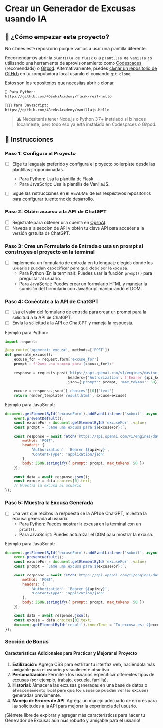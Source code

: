 <!-- hide -->
# Crear un Generador de Excusas usando IA
<!-- endhide -->

## 🌱 ¿Cómo empezar este proyecto?

No clones este repositorio porque vamos a usar una plantilla diferente.

Recomendamos abrir la `plantilla de flask` o la `plantilla de vanilla.js` utilizando una herramienta de aprovisionamiento como [Codespaces](https://4geeks.com/es/lesson/tutorial-de-github-codespaces) (recomendado) o [Gitpod](https://4geeks.com/es/lesson/como-utilizar-gitpod). Alternativamente, puedes [clonar un repositorio de GitHub](https://4geeks.com/es/how-to/como-clonar-un-repositorio-de-github) en tu computadora local usando el comando `git clone`.

Estos son los repositorios que necesitas abrir o clonar:

```txt
🐍 Para Python:
https://github.com/4GeeksAcademy/flask-rest-hello

👩🏽‍💻 Para Javascript:
https://github.com/4GeeksAcademy/vanillajs-hello
```

> ⚠ Necesitarás tener Node.js o Python 3.7+ instalado si lo haces localmente, pero todo eso ya está instalado en Codespaces o Gitpod.

## 📝 Instrucciones

### Paso 1: Configura el Proyecto

- [ ] Elige tu lenguaje preferido y configura el proyecto boilerplate desde las plantillas proporcionadas.
   - Para Python: Usa la plantilla de Flask.
   - Para JavaScript: Usa la plantilla de VanillaJS.
   
- [ ] Sigue las instrucciones en el README de los respectivos repositorios para configurar tu entorno de desarrollo.

### Paso 2: Obtén acceso a la API de ChatGPT

- [ ] Regístrate para obtener una cuenta en [OpenAI](https://www.openai.com/).
- [ ] Navega a la sección de API y obtén tu clave API para acceder a la versión gratuita de ChatGPT.

### Paso 3: Crea un Formulario de Entrada o usa un prompt si construyes el proyecto en la terminal

- [ ] Implementa un formulario de entrada en tu lenguaje elegido donde los usuarios puedan especificar para qué debe ser la excusa.
   - Para Python (En la terminal): Puedes usar la función `prompt()` para preguntar al usuario.
   - Para JavaScript: Puedes crear un formulario HTML y manejar la sumisión del formulario con JavaScript manipulando el DOM.

### Paso 4: Conéctate a la API de ChatGPT

- [ ] Usa el valor del formulario de entrada para crear un prompt para la solicitud a la API de ChatGPT.
- [ ] Envía la solicitud a la API de ChatGPT y maneja la respuesta.

Ejemplo para Python:
```python
import requests

@app.route('/generate_excuse', methods=['POST'])
def generate_excuse():
    excuse_for = request.form['excuse_for']
    prompt = f"Dame una excusa para {excuse_for}:"
    
    response = requests.post('https://api.openai.com/v1/engines/davinci-codex/completions', 
                             headers={'Authorization': f'Bearer {api_key}'}, 
                             json={'prompt': prompt, 'max_tokens': 50})
    
    excuse = response.json()['choices'][0]['text']
    return render_template('result.html', excuse=excuse)
```

Ejemplo para JavaScript:
```javascript
document.getElementById('excuseForm').addEventListener('submit', async (event) => {
    event.preventDefault();
    const excuseFor = document.getElementById('excuseFor').value;
    const prompt = `Dame una excusa para ${excuseFor}:`;

    const response = await fetch('https://api.openai.com/v1/engines/davinci-codex/completions', {
        method: 'POST',
        headers: {
            'Authorization': `Bearer ${apiKey}`,
            'Content-Type': 'application/json'
        },
        body: JSON.stringify({ prompt: prompt, max_tokens: 50 })
    });

    const data = await response.json();
    const excuse = data.choices[0].text;
    // Muestra la excusa al usuario
});
```

### Paso 5: Muestra la Excusa Generada

- [ ] Una vez que recibas la respuesta de la API de ChatGPT, muestra la excusa generada al usuario.
   - Para Python: Puedes mostrar la excusa en la terminal con un `print()`.
   - Para JavaScript: Puedes actualizar el DOM para mostrar la excusa.

Ejemplo para JavaScript:
```javascript
document.getElementById('excuseForm').addEventListener('submit', async (event) => {
    event.preventDefault();
    const excuseFor = document.getElementById('excuseFor').value;
    const prompt = `Dame una excusa para ${excuseFor}:`;

    const response = await fetch('https://api.openai.com/v1/engines/davinci-codex/completions', {
        method: 'POST',
        headers: {
            'Authorization': `Bearer ${apiKey}`,
            'Content-Type': 'application/json'
        },
        body: JSON.stringify({ prompt: prompt, max_tokens: 50 })
    });

    const data = await response.json();
    const excuse = data.choices[0].text;
    document.getElementById('result').innerText = `Tu excusa es: ${excuse}`;
});
```

### Sección de Bonus

#### Características Adicionales para Practicar y Mejorar el Proyecto

1. **Estilización:** Agrega CSS para estilizar tu interfaz web, haciéndola más amigable para el usuario y visualmente atractiva.
2. **Personalización:** Permite a los usuarios especificar diferentes tipos de excusas (por ejemplo, trabajo, escuela, familia).
3. **Historial:** Almacena las excusas generadas en una base de datos o almacenamiento local para que los usuarios puedan ver las excusas generadas previamente.
4. **Manejo de Errores de API:** Agrega un manejo adecuado de errores para las solicitudes a la API para mejorar la experiencia del usuario.

¡Siéntete libre de explorar y agregar más características para hacer tu Generador de Excusas aún más robusto y amigable para el usuario!